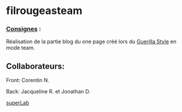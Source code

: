 # filrougeasteam


### [Consignes](https://github.com/becodeorg/Swartz-promo-3/blob/master/Projects/filrougeasteam.md) :
Réalisation de la partie blog du one page créé lors du [Guerilla Style](https://github.com/becodeorg/Swartz-promo-3/blob/master/Projects/filrouge.md) en mode team.


## Collaborateurs:

Front: Corentin N.

Back: Jacqueline R. et Jonathan D.


[superLab](http://becodework.000webhostapp.com/)
